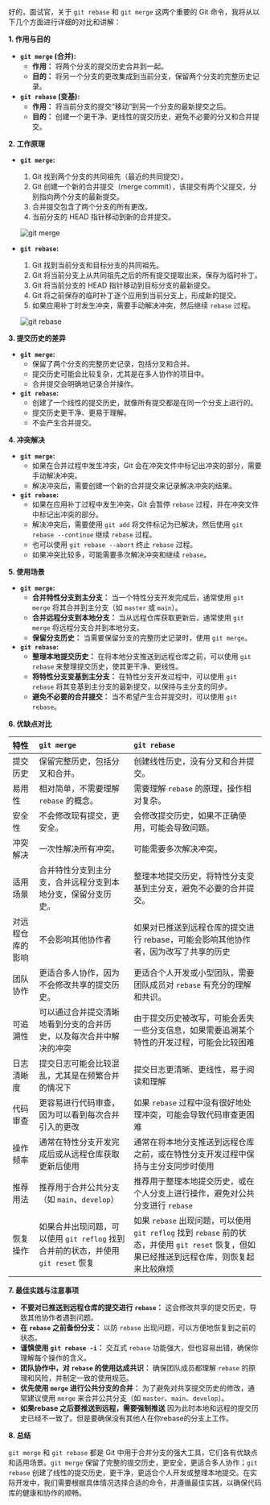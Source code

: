 好的，面试官，关于 `git rebase` 和 `git merge` 这两个重要的 Git 命令，我将从以下几个方面进行详细的对比和讲解：

**1. 作用与目的**

*   **`git merge` (合并):**
    *   **作用：** 将两个分支的提交历史合并到一起。
    *   **目的：** 将另一个分支的更改集成到当前分支，保留两个分支的完整历史记录。
*   **`git rebase` (变基):**
    *   **作用：** 将当前分支的提交“移动”到另一个分支的最新提交之后。
    *   **目的：** 创建一个更干净、更线性的提交历史，避免不必要的分叉和合并提交。

**2. 工作原理**

*   **`git merge`:**
    1.  Git 找到两个分支的共同祖先（最近的共同提交）。
    2.  Git 创建一个新的合并提交（merge commit），该提交有两个父提交，分别指向两个分支的最新提交。
    3.  合并提交包含了两个分支的所有更改。
    4.  当前分支的 HEAD 指针移动到新的合并提交。

    ![git merge](https://pic3.zhimg.com/80/v2-521d3c4385c792f911a3c8d4c96644e7_1440w.webp)

*   **`git rebase`:**
    1.  Git 找到当前分支和目标分支的共同祖先。
    2.  Git 将当前分支上从共同祖先之后的所有提交提取出来，保存为临时补丁。
    3.  Git 将当前分支的 HEAD 指针移动到目标分支的最新提交。
    4.  Git 将之前保存的临时补丁逐个应用到当前分支上，形成新的提交。
    5.  如果应用补丁时发生冲突，需要手动解决冲突，然后继续 `rebase` 过程。

      ![git rebase](https://pic1.zhimg.com/v2-fa2516e68b281f16b7f01d5b2ff9d166_b.webp)

**3. 提交历史的差异**

*   **`git merge`:**
    *   保留了两个分支的完整历史记录，包括分叉和合并。
    *   提交历史可能会比较复杂，尤其是在多人协作的项目中。
    *   合并提交会明确地记录合并操作。
*   **`git rebase`:**
    *   创建了一个线性的提交历史，就像所有提交都是在同一个分支上进行的。
    *   提交历史更干净、更易于理解。
    *   不会产生合并提交。

**4. 冲突解决**

*   **`git merge`:**
    *   如果在合并过程中发生冲突，Git 会在冲突文件中标记出冲突的部分，需要手动解决冲突。
    *   解决冲突后，需要创建一个新的合并提交来记录解决冲突的结果。
*   **`git rebase`:**
    *   如果在应用补丁过程中发生冲突，Git 会暂停 `rebase` 过程，并在冲突文件中标记出冲突的部分。
    *   解决冲突后，需要使用 `git add` 将文件标记为已解决，然后使用 `git rebase --continue` 继续 `rebase` 过程。
    *   也可以使用 `git rebase --abort` 终止 `rebase` 过程。
    *   如果冲突比较多，可能需要多次解决冲突和继续 `rebase`。

**5. 使用场景**

*   **`git merge`:**
    *   **合并特性分支到主分支：** 当一个特性分支开发完成后，通常使用 `git merge` 将其合并到主分支（如 `master` 或 `main`）。
    *   **合并远程分支到本地分支：** 当从远程仓库获取更新后，通常使用 `git merge` 将远程分支合并到本地分支。
    *   **保留分支历史：** 当需要保留分支的完整历史记录时，使用 `git merge`。
*   **`git rebase`:**
    *   **整理本地提交历史：** 在将本地分支推送到远程仓库之前，可以使用 `git rebase` 来整理提交历史，使其更干净、更线性。
    *   **将特性分支变基到主分支：** 在特性分支开发过程中，可以使用 `git rebase` 将其变基到主分支的最新提交，以保持与主分支的同步。
    *   **避免不必要的合并提交：** 当不希望产生合并提交时，可以使用 `git rebase`。

**6. 优缺点对比**

| 特性        | `git merge`                                                                                                                   | `git rebase`                                                                                                                          |
| :---------- | :---------------------------------------------------------------------------------------------------------------------------- | :------------------------------------------------------------------------------------------------------------------------------------- |
| 提交历史    | 保留完整历史，包括分叉和合并。                                                                                                   | 创建线性历史，没有分叉和合并提交。                                                                                                      |
| 易用性      | 相对简单，不需要理解 `rebase` 的概念。                                                                                           | 需要理解 `rebase` 的原理，操作相对复杂。                                                                                               |
| 安全性      | 不会修改现有提交，更安全。                                                                                                      | 会修改提交历史，如果不正确使用，可能会导致问题。                                                                                            |
| 冲突解决    | 一次性解决所有冲突。                                                                                                          | 可能需要多次解决冲突。                                                                                                              |
| 适用场景    | 合并特性分支到主分支，合并远程分支到本地分支，保留分支历史。                                                                        | 整理本地提交历史，将特性分支变基到主分支，避免不必要的合并提交。                                                                              |
| 对远程仓库的影响 | 不会影响其他协作者                                                                                                              | 如果对已推送到远程仓库的提交进行 rebase，可能会影响其他协作者，因为改写了共享的历史                                                       |
| 团队协作    | 更适合多人协作，因为不会修改共享的提交历史。                                                                                      | 更适合个人开发或小型团队，需要团队成员对 `rebase` 有充分的理解和共识。                                                                        |
| 可追溯性   | 可以通过合并提交清晰地看到分支的合并历史，以及每次合并中解决的冲突                                                                    | 由于提交历史被改写，可能会丢失一些分支信息，如果需要追溯某个特性的开发过程，可能会比较困难                                                       |
| 日志清晰度  | 提交日志可能会比较混乱，尤其是在频繁合并的情况下                                                                                      | 提交日志更清晰、更线性，易于阅读和理解                                                                                                    |
| 代码审查   | 更容易进行代码审查，因为可以看到每次合并引入的更改                                                                                     | 如果 `rebase` 过程中没有很好地处理冲突，可能会导致代码审查更困难                                                                                   |
| 操作频率   | 通常在特性分支开发完成后或从远程仓库获取更新后使用                                                                                     | 通常在将本地分支推送到远程仓库之前，或在特性分支开发过程中保持与主分支同步时使用                                                                       |
| 推荐用法   | 推荐用于合并公共分支（如 `main`、`develop`）                                                                                     | 推荐用于整理本地提交历史，或在个人分支上进行操作，避免对公共分支进行 `rebase`                                                                   |
| 恢复操作   | 如果合并出现问题，可以使用 `git reflog` 找到合并前的状态，并使用 `git reset` 恢复                                                              | 如果 `rebase` 出现问题，可以使用 `git reflog` 找到 `rebase` 前的状态，并使用 `git reset` 恢复，但如果已经推送到远程仓库，则恢复起来比较麻烦 |

**7. 最佳实践与注意事项**

*   **不要对已推送到远程仓库的提交进行 `rebase`：** 这会修改共享的提交历史，导致其他协作者遇到问题。
*   **在 `rebase` 之前备份分支：** 以防 `rebase` 出现问题，可以方便地恢复到之前的状态。
*   **谨慎使用 `git rebase -i`：** 交互式 `rebase` 功能强大，但也容易出错，确保你理解每个操作的含义。
*   **团队协作中，对 `rebase` 的使用达成共识：** 确保团队成员都理解 `rebase` 的原理和风险，并制定一致的使用规范。
*   **优先使用 `merge` 进行公共分支的合并：** 为了避免对共享提交历史的修改，通常建议使用 `merge` 来合并公共分支（如 `master`、`main`、`develop`）。
* **如果rebase 之后要推送到远程，需要强制推送** 因为此时本地和远程的提交历史已经不一致了。但是要确保没有其他人在你rebase的分支上工作。

**8. 总结**

`git merge` 和 `git rebase` 都是 Git 中用于合并分支的强大工具，它们各有优缺点和适用场景。`git merge` 保留了完整的提交历史，更安全，更适合多人协作；`git rebase` 创建了线性的提交历史，更干净，更适合个人开发或整理本地提交。在实际开发中，我们需要根据具体情况选择合适的命令，并遵循最佳实践，以确保代码库的健康和协作的顺畅。
